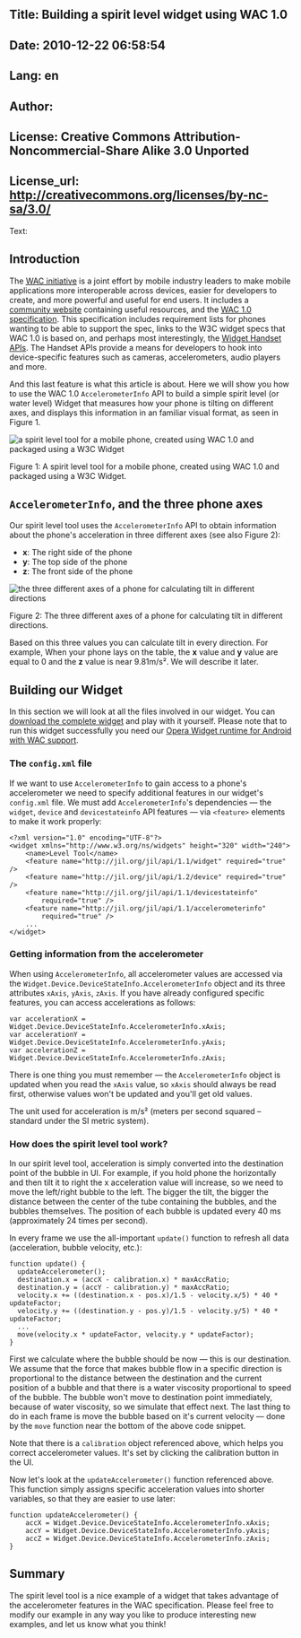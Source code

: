 Title: Building a spirit level widget using WAC 1.0
----
Date: 2010-12-22 06:58:54
----
Lang: en
----
Author: 
----
License: Creative Commons Attribution-Noncommercial-Share Alike 3.0 Unported
----
License_url: http://creativecommons.org/licenses/by-nc-sa/3.0/
----
Text:

<h2>Introduction</h2>

<p>The <a href="http://www.jil.org"><abbr title="Wholesale Applications Community">WAC initiative</abbr></a> is a joint effort by mobile industry leaders to make mobile applications more interoperable across devices, easier for developers to create, and more powerful and useful for end users. It includes a <a href="http://www.jil.org">community website</a> containing useful resources, and the <a href="http://www.wacapps.net/">WAC 1.0 specification</a>. This specification includes requirement lists for phones wanting to be able to support the spec, links to the W3C widget specs that WAC 1.0 is based on, and perhaps most interestingly, the <a href="http://dev.opera.com/articles/view/widget-handset-apis-wac/">Widget Handset APIs</a>. The Handset APIs provide a means for developers to hook into device-specific features such as cameras, accelerometers, audio players and more.</p>

<p>And this last feature is what this article is about. Here we will show you how to use the WAC 1.0 <code>AccelerometerInfo</code> API to build a simple spirit level (or water level) Widget that measures how your phone is tilting on different axes, and displays this information in an familiar visual format, as seen in Figure 1.</p>

<p><img src="http://forum-test.oslo.osa/kirby/content/articles/420-building-a-spirit-level-widget-using-wac-10/figure2.jpg" alt="a spirit level tool for a mobile phone, created using WAC 1.0 and packaged using a W3C Widget" /></p>
<p class="comment">Figure 1: A spirit level tool for a mobile phone, created using WAC 1.0 and packaged using a W3C Widget.</p>


<h2><code>AccelerometerInfo</code>, and the three phone axes</h2>

<p>Our spirit level tool uses the <code>AccelerometerInfo</code> API to obtain information about the phone&#39;s acceleration in three different axes (see also Figure 2):</p>

<ul>
  <li><strong>x</strong>: The right side of the phone</li> 
  <li><strong>y</strong>: The top side of the phone</li> 
  <li><strong>z</strong>: The front side of the phone</li>
</ul>

<p><img src="http://forum-test.oslo.osa/kirby/content/articles/420-building-a-spirit-level-widget-using-wac-10/figure1.png" alt="the three different axes of a phone for calculating tilt in different directions" /></p>

<p class="comment">Figure 2: The three different axes of a phone for calculating tilt in different directions.</p>

<p>Based on this three values you can calculate tilt in every direction. For example, When your phone lays on the table, the <strong>x</strong> value and <strong>y</strong> value are equal to 0 and the <strong>z</strong> value is near 9.81m/s&#xB2;. We will describe it later.</p>

<h2>Building our Widget</h2>

<p>In this section we will look at all the files involved in our widget. You can <a href="level-tool.wgt">download the complete widget</a> and play with it yourself. Please note that to run this widget successfully you need our <a href="http://www.opera.com/download/get.pl?sub=++++&amp;id=33389&amp;location=270&amp;nothanks=yes">Opera Widget runtime for Android with WAC support</a>.</p>

<h3>The <code>config.xml</code> file</h3>

<p>If we want to use <code>AccelerometerInfo</code> to gain access to a phone&#39;s accelerometer we need to specify additional features in our widget&#39;s <code>config.xml</code> file. We must add <code>AccelerometerInfo</code>&#39;s dependencies — the <code>widget</code>, <code>device</code> and <code>devicestateinfo</code> API features — via <code>&lt;feature&gt;</code> elements to make it work properly:</p>

<pre><code>&lt;?xml version=&quot;1.0&quot; encoding=&quot;UTF-8&quot;?&gt;
&lt;widget xmlns=&quot;http://www.w3.org/ns/widgets&quot; height=&quot;320&quot; width=&quot;240&quot;&gt;
	&lt;name&gt;Level Tool&lt;/name&gt;
	&lt;feature name=&quot;http://jil.org/jil/api/1.1/widget&quot; required=&quot;true&quot; /&gt;
	&lt;feature name=&quot;http://jil.org/jil/api/1.2/device&quot; required=&quot;true&quot; /&gt;
	&lt;feature name=&quot;http://jil.org/jil/api/1.1/devicestateinfo&quot;
		required=&quot;true&quot; /&gt;
	&lt;feature name=&quot;http://jil.org/jil/api/1.1/accelerometerinfo&quot;
		required=&quot;true&quot; /&gt;
	...
&lt;/widget&gt;</code></pre>

<h3>Getting information from the accelerometer</h3>

<p>When using <code>AccelerometerInfo</code>, all accelerometer values are accessed via the <code>Widget.Device.DeviceStateInfo.AccelerometerInfo</code> object and its three attributes <code>xAxis</code>, <code>yAxis</code>, <code>zAxis</code>. If you have already configured specific features, you can access accelerations as follows:</p>

<pre><code>var accelerationX = Widget.Device.DeviceStateInfo.AccelerometerInfo.xAxis;
var accelerationY = Widget.Device.DeviceStateInfo.AccelerometerInfo.yAxis;
var accelerationZ = Widget.Device.DeviceStateInfo.AccelerometerInfo.zAxis;</code></pre>

<p>There is one thing you must remember — the <code>AccelerometerInfo</code> object is updated when you read the <code>xAxis</code> value, so <code>xAxis</code> should always be read first, otherwise values won&#39;t be updated and you&#39;ll get old values.</p>

<p class="note">The unit used for acceleration is m/s&#xB2; (meters per second squared – standard under the SI metric system).</p>

<h3>How does the spirit level tool work?</h3>

<p>In our spirit level tool, acceleration is simply converted into the destination point of the bubble in UI. For example, if you hold phone the horizontally and then tilt it to right the x acceleration value will increase, so we need to move the left/right bubble to the left. The bigger the tilt, the bigger the distance between the center of the tube containing the bubbles, and the bubbles themselves. The position of each bubble is updated every 40 ms (approximately 24 times per second).</p>

<p>In every frame we use the all-important <code>update()</code> function to refresh all data (acceleration, bubble velocity, etc.):</p>

<pre><code>function update() {
  updateAccelerometer();
  destination.x = (accX - calibration.x) * maxAccRatio;
  destination.y = (accY - calibration.y) * maxAccRatio;
  velocity.x += ((destination.x - pos.x)/1.5 - velocity.x/5) * 40 * updateFactor;
  velocity.y += ((destination.y - pos.y)/1.5 - velocity.y/5) * 40 * updateFactor;
  ...
  move(velocity.x * updateFactor, velocity.y * updateFactor);
}</code></pre>

<p>First we calculate where the bubble should be now — this is our destination. We assume that the force that makes bubble flow in a specific direction is proportional to the distance between the destination and the current position of a bubble and that there is a water viscosity proportional to speed of the bubble. The bubble won&#39;t move to destination point immediately, because of water viscosity, so we simulate that effect next. The last thing to do in each frame is move the bubble based on it&#39;s current velocity — done by the <code>move</code> function near the bottom of the above code snippet.</p> 

<p class="note">Note that there is a <code>calibration</code> object referenced above, which helps you correct accelerometer values. It&#39;s set by clicking the calibration button in the UI.</p>

<p>Now let&#39;s look at the <code>updateAccelerometer()</code> function referenced above. This function simply assigns specific acceleration values into shorter variables, so that they are easier to use later:</p>


<pre><code>function updateAccelerometer() {
	accX = Widget.Device.DeviceStateInfo.AccelerometerInfo.xAxis;
	accY = Widget.Device.DeviceStateInfo.AccelerometerInfo.yAxis;
	accZ = Widget.Device.DeviceStateInfo.AccelerometerInfo.zAxis;
}</code></pre>

<h2>Summary</h2>

<p>The spirit level tool is a nice example of a widget that takes advantage of the accelerometer features in the WAC specification. Please feel free to modify our example in any way you like to produce interesting new examples, and let us know what you think!</p>

